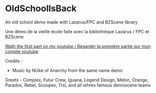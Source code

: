 # OldSchoolIsBack
An old school demo made with Lazarus/FPC and BZScene library

Une démo de la vieille école faite avec la bibliothèque Lazarus / FPC et BZScene


[Wath the first part on my youtube / Regarder la première partie sur mon compte youtube](www.youtube.com/watch?v=E_LL4nG775)


Credits :
  - Music by NUke of Anarchy from the same name demo
  
  Greets
    - Complex, Futur Crew, Iguana, Legend Design, Melon, Orange, Paradox, Rebel, Scoopex, Trsi, and all othres famous demoscene teams

